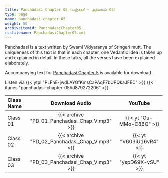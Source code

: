 ```yaml
---
title: Panchadasi Chapter 05 (பஞ்சதசீ – அத்யாயம் 05)
type: page
name: panchadasi-chapter-05
weight: 50
archiveitemid: PanchadasiChapter05
rssfilename: PanchadasiChapter05.xml
---
```


Panchadasi is a text written by Swami Vidyaranya of Sringeri mutt. The uniqueness of this text is that in each chapter, one Vedantic idea is taken up and explained in detail. In these talks, all the verses have been explained elaborately.

Accompanying text for [Panchadasi Chapter 5](https://archive.org/download/Panchadasi/Panchadasi_Chapter_05.pdf) is available for download.

Listen via {{< ytpl "PLFhE-jwdLAYGfKmsCaPAqF7bUPQkaJFEC" >}} {{< itunes "panchadasi-chapter-05/id879272206" >}}

Class Name | Download Audio | YouTube
:---|:---:|:---:
Class 01 | {{< archive "PD_01_Panchadasi_Chap_V.mp3" >}} | {{< yt "Ou-MMo-C86Q" >}}
Class 02 | {{< archive "PD_02_Panchadasi_Chap_V.mp3" >}} | {{< yt "V603iU16vR4" >}}
Class 03 | {{< archive "PD_03_Panchadasi_Chap_V.mp3" >}} | {{< yt "yspD69X-vSU" >}}
